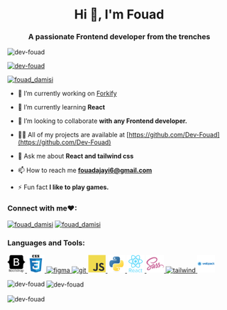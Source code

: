 <h1 align="center">Hi 👋, I'm Fouad</h1>
<h3 align="center">A passionate Frontend developer from the trenches</h3>

<p align="left"> <img src="https://komarev.com/ghpvc/?username=dev-fouad&label=Profile%20views&color=0e75b6&style=flat" alt="dev-fouad" /> </p>

<p align="left"> <a href="https://github.com/ryo-ma/github-profile-trophy"><img src="https://github-profile-trophy.vercel.app/?username=dev-fouad" alt="dev-fouad" /></a> </p>

<p align="left"> <a href="https://twitter.com/fouad_damisi" target="blank"><img src="https://img.shields.io/twitter/follow/fouad_damisi?logo=twitter&style=for-the-badge" alt="fouad_damisi" /></a> </p>

- 🔭 I’m currently working on [Forkify](forkify-v2.netlify.app)

- 🌱 I’m currently learning **React**

- 👯 I’m looking to collaborate **with any Frontend developer.**

- 👨‍💻 All of my projects are available at [https://github.com/Dev-Fouad](https://github.com/Dev-Fouad)

- 💬 Ask me about **React and tailwind css**

- 📫 How to reach me **fouadajayi6@gmail.com**

- ⚡ Fun fact **I like to play games.**

<h3 align="left">Connect with me❤:</h3>
<p align="left">
 
<a href="https://twitter.com/fouad_damisi" target="blank"><img align="center" src="https://raw.githubusercontent.com/rahuldkjain/github-profile-readme-generator/master/src/images/icons/Social/twitter.svg" alt="fouad_damisi" height="30" width="40" /></a>
<a href="https://instagram.com/fouad_damisi" target="blank"><img align="center" src="https://raw.githubusercontent.com/rahuldkjain/github-profile-readme-generator/master/src/images/icons/Social/instagram.svg" alt="fouad_damisi" height="30" width="40" /></a>
</p>

<h3 align="left">Languages and Tools:</h3>
<p align="left"> <a href="https://getbootstrap.com" target="_blank" rel="noreferrer"> <img src="https://raw.githubusercontent.com/devicons/devicon/master/icons/bootstrap/bootstrap-plain-wordmark.svg" alt="bootstrap" width="40" height="40"/> </a> <a href="https://www.w3schools.com/css/" target="_blank" rel="noreferrer"> <img src="https://raw.githubusercontent.com/devicons/devicon/master/icons/css3/css3-original-wordmark.svg" alt="css3" width="40" height="40"/> </a> <a href="https://www.figma.com/" target="_blank" rel="noreferrer"> <img src="https://www.vectorlogo.zone/logos/figma/figma-icon.svg" alt="figma" width="40" height="40"/> </a> <a href="https://git-scm.com/" target="_blank" rel="noreferrer"> <img src="https://www.vectorlogo.zone/logos/git-scm/git-scm-icon.svg" alt="git" width="40" height="40"/> </a> <a href="https://developer.mozilla.org/en-US/docs/Web/JavaScript" target="_blank" rel="noreferrer"> <img src="https://raw.githubusercontent.com/devicons/devicon/master/icons/javascript/javascript-original.svg" alt="javascript" width="40" height="40"/> </a> <a href="https://www.python.org" target="_blank" rel="noreferrer"> <img src="https://raw.githubusercontent.com/devicons/devicon/master/icons/python/python-original.svg" alt="python" width="40" height="40"/> </a> <a href="https://reactjs.org/" target="_blank" rel="noreferrer"> <img src="https://raw.githubusercontent.com/devicons/devicon/master/icons/react/react-original-wordmark.svg" alt="react" width="40" height="40"/> </a> <a href="https://sass-lang.com" target="_blank" rel="noreferrer"> <img src="https://raw.githubusercontent.com/devicons/devicon/master/icons/sass/sass-original.svg" alt="sass" width="40" height="40"/> </a> <a href="https://tailwindcss.com/" target="_blank" rel="noreferrer"> <img src="https://www.vectorlogo.zone/logos/tailwindcss/tailwindcss-icon.svg" alt="tailwind" width="40" height="40"/> </a> <a href="https://webpack.js.org" target="_blank" rel="noreferrer"> <img src="https://raw.githubusercontent.com/devicons/devicon/d00d0969292a6569d45b06d3f350f463a0107b0d/icons/webpack/webpack-original-wordmark.svg" alt="webpack" width="40" height="40"/> </a> </p>

<p><img align="left" src="https://github-readme-stats.vercel.app/api/top-langs?username=dev-fouad&show_icons=true&locale=en&layout=compact" alt="dev-fouad" /></p>

<p>&nbsp;<img align="center" src="https://github-readme-stats.vercel.app/api?username=dev-fouad&show_icons=true&locale=en" alt="dev-fouad" /></p>

<p><img align="center" src="https://github-readme-streak-stats.herokuapp.com/?user=dev-fouad&" alt="dev-fouad" /></p>

